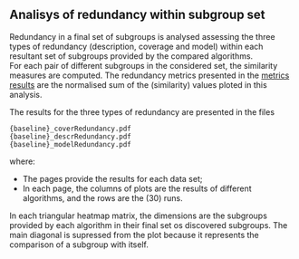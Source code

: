 ## Analisys of redundancy within subgroup set

Redundancy in a final set of subgroups is analysed assessing the three types of redundancy (description, coverage and model) within each resultant set of subgroups
provided by the compared algorithms.  
For each pair of different subgroups in the considered set, the similarity measures are computed. 
The redundancy metrics presented in the [metrics results](https://github.com/rvimieiro/EsmamDS/tree/main/experiments/metrics%20results%20(tables%20and%20statistics))
are the normalised sum of the (similarity) values ploted in this analysis.

The results for the three types of redundancy are presented in the files 
```
{baseline}_coverRedundancy.pdf
{baseline}_descrRedundancy.pdf
{baseline}_modelRedundancy.pdf
``` 
where:
- The pages provide the results for each data set;
- In each page, the columns of plots are the results of different algorithms, and the rows are the (30) runs.

In each triangular heatmap matrix, the dimensions are the subgroups provided by each algorithm in their final set os discovered subgroups. 
The main diagonal is supressed from the plot because it represents the comparison of a subgroup with itself.

